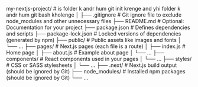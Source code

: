 my-nextjs-project/ # is folder k andr hum git init krenge and yhi folder k andr hum git bash kholenge
│
├── .gitignore              # Git ignore file to exclude node_modules and other unnecessary files
├── README.md               # Optional: Documentation for your project
├── package.json            # Defines dependencies and scripts
├── package-lock.json       # Locked versions of dependencies (generated by npm)
├── public/                 # Public assets like images and fonts
│   └── ...
├── pages/                  # Next.js pages (each file is a route)
│   ├── index.js            # Home page
│   ├── about.js            # Example about page
│   └── ...
├── components/             # React components used in your pages
│   └── ...
├── styles/                 # CSS or SASS stylesheets
│   └── ...
├── .next/                  # Next.js build output (should be ignored by Git)
├── node_modules/           # Installed npm packages (should be ignored by Git)
└── ...
